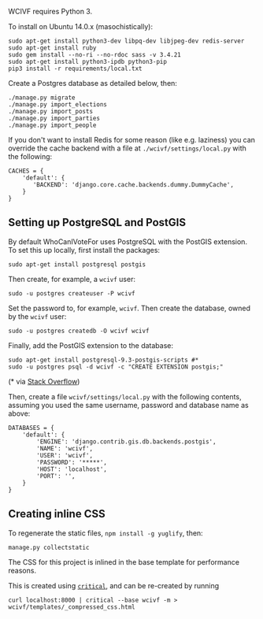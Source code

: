 WCIVF requires Python 3.

To install on Ubuntu 14.0.x (masochistically):

    sudo apt-get install python3-dev libpq-dev libjpeg-dev redis-server
    sudo apt-get install ruby
    sudo gem install --no-ri --no-rdoc sass -v 3.4.21
    sudo apt-get install python3-ipdb python3-pip
    pip3 install -r requirements/local.txt

Create a Postgres database as detailed below, then:

    ./manage.py migrate
    ./manage.py import_elections
    ./manage.py import_posts
    ./manage.py import_parties
    ./manage.py import_people

If you don't want to install Redis for some reason (like e.g. laziness) you can override
the cache backend with a file at `./wcivf/settings/local.py` with the following:

    CACHES = {
        'default': {
           'BACKEND': 'django.core.cache.backends.dummy.DummyCache',
        }
    }

## Setting up PostgreSQL and PostGIS

By default WhoCanIVoteFor uses PostgreSQL with the PostGIS extension. To set this up locally, first install the packages:

    sudo apt-get install postgresql postgis

Then create, for example, a `wcivf` user:

    sudo -u postgres createuser -P wcivf

Set the password to, for example, `wcivf`. Then create the database, owned by the `wcivf` user:

    sudo -u postgres createdb -O wcivf wcivf

Finally, add the PostGIS extension to the database:

    sudo apt-get install postgresql-9.3-postgis-scripts #*
    sudo -u postgres psql -d wcivf -c "CREATE EXTENSION postgis;"

(* via [Stack Overflow](https://stackoverflow.com/questions/34134207/postgres-9-3-10-usr-share-postgresql-9-3-extension-postgis-control))

Then, create a file `wcivf/settings/local.py` with the following contents, assuming you used the same username, password and database name as above:

    DATABASES = {
        'default': {
            'ENGINE': 'django.contrib.gis.db.backends.postgis',
            'NAME': 'wcivf',
            'USER': 'wcivf',
            'PASSWORD': '*****',
            'HOST': 'localhost',
            'PORT': '',
        }
    }


## Creating inline CSS

To regenerate the static files, `npm install -g yuglify`, then:

    manage.py collectstatic

The CSS for this project is inlined in the base template for performance reasons.

This is created using [`critical`](https://github.com/addyosmani/critical), and can be re-created by running

```
curl localhost:8000 | critical --base wcivf -m > wcivf/templates/_compressed_css.html
```
